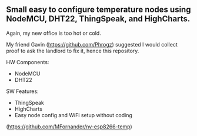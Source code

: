 ## Small easy to configure temperature nodes using NodeMCU, DHT22, ThingSpeak, and HighCharts.

Again, my new office is too hot or cold.

My friend Gavin (https://github.com/Phrogz) suggested I would collect proof to ask the landlord to fix it, hence this repository.

HW Components:
- NodeMCU
- DHT22

SW Features:
- ThingSpeak
- HighCharts
- Easy node config and WiFi setup without coding

(https://github.com/MFornander/nv-esp8266-temp)

